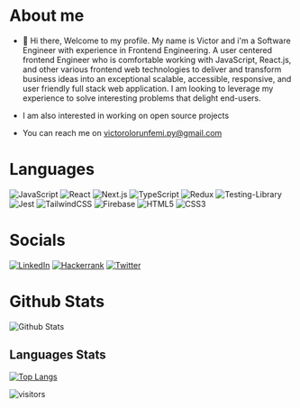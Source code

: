 # About me
- 👋 Hi there, Welcome to my profile. My name is Victor and i'm a Software Engineer with experience in Frontend Engineering. A user centered frontend Engineer who is comfortable working with JavaScript, React.js, and other various frontend web technologies to deliver and transform business ideas into an exceptional scalable, accessible, responsive, and user friendly full stack web application. I am looking to leverage my experience to solve interesting problems that delight end-users.

- I am also interested in working on open source projects

- You can reach me on victorolorunfemi.py@gmail.com

# Languages
![JavaScript](https://img.shields.io/static/v1?style=for-the-badge&message=JavaScript&color=222222&logo=JavaScript&logoColor=F7DF1E&label=) ![React](https://img.shields.io/static/v1?style=for-the-badge&message=React&color=222222&logo=React&logoColor=61DAFB&label=) ![Next.js](https://img.shields.io/static/v1?style=for-the-badge&message=Next.js&color=000000&logo=Next.js&logoColor=FFFFFF&label=) ![TypeScript](https://img.shields.io/static/v1?style=for-the-badge&message=TypeScript&color=3178C6&logo=TypeScript&logoColor=FFFFFF&label=) ![Redux](https://img.shields.io/badge/redux-%23593d88.svg?style=for-the-badge&logo=redux&logoColor=white) ![Testing-Library](https://img.shields.io/badge/-TestingLibrary-%23E33332?style=for-the-badge&logo=testing-library&logoColor=white) ![Jest](https://img.shields.io/badge/-jest-%23C21325?style=for-the-badge&logo=jest&logoColor=white) ![TailwindCSS](https://img.shields.io/badge/tailwindcss-%2338B2AC.svg?style=for-the-badge&logo=tailwind-css&logoColor=white) ![Firebase](https://img.shields.io/badge/Firebase-039BE5?style=for-the-badge&logo=Firebase&logoColor=white) ![HTML5](https://img.shields.io/badge/html5-%23E34F26.svg?style=for-the-badge&logo=html5&logoColor=white) ![CSS3](https://img.shields.io/badge/css3-%231572B6.svg?style=for-the-badge&logo=css3&logoColor=white)

# Socials
[![LinkedIn](https://img.shields.io/badge/LinkedIn-0072b1?style=for-the-badge&logo=LinkedIn&logoColor=white)](https://linkedin.com/in/voa-fe-dev) [![Hackerrank](https://img.shields.io/badge/-Hackerrank-2EC866?style=for-the-badge&logo=HackerRank&logoColor=white)](https://www.hackerrank.com/victorayomide32) [![Twitter](https://img.shields.io/badge/Twitter-00acee?style=for-the-badge&logo=Twitter&logoColor=white)](https://twitter.com/olorunfemivic18)

# Github Stats
![Github Stats](https://github-readme-stats.vercel.app/api?username=clefayomide&theme=dark)

## Languages Stats
[![Top Langs](https://github-readme-stats.vercel.app/api/top-langs/?username=clefayomide)](https://github.com/clefayomide/github-readme-stats)

![visitors](https://komarev.com/ghpvc/?username=clefayomide)

<!---
clefayomide/clefayomide is a ✨ special ✨ repository because its `README.md` (this file) appears on your GitHub profile.
You can click the Preview link to take a look at your changes.
--->
